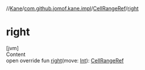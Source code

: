 //[Kane](../../index.md)/[com.github.jomof.kane.impl](../index.md)/[CellRangeRef](index.md)/[right](right.md)



# right  
[jvm]  
Content  
open override fun [right](right.md)(move: [Int](https://kotlinlang.org/api/latest/jvm/stdlib/kotlin/-int/index.html)): [CellRangeRef](index.md)  



